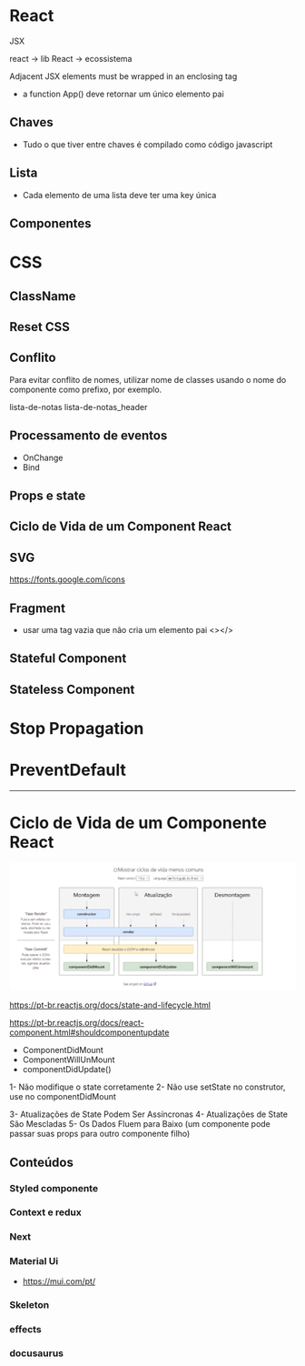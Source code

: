 # React

JSX

react -> lib
React -> ecossistema

Adjacent JSX elements must be wrapped in an enclosing tag

- a function App() deve retornar um único elemento pai

## Chaves

- Tudo o que tiver entre chaves é compilado como código javascript

## Lista

- Cada elemento de uma lista deve ter uma key única

## Componentes

# CSS

## ClassName

## Reset CSS

## Conflito

Para evitar conflito de nomes, utilizar nome de classes usando o nome do componente como prefixo, por exemplo.

lista-de-notas
lista-de-notas_header

## Processamento de eventos

- OnChange
- Bind

## Props e state

## Ciclo de Vida de um Component React

## SVG

https://fonts.google.com/icons

## Fragment

- usar uma tag vazia que não cria um elemento pai <></>

## Stateful Component

## Stateless Component

# Stop Propagation

# PreventDefault

---

# Ciclo de Vida de um Componente React

![](assets/20220210_230838_image.png)

https://pt-br.reactjs.org/docs/state-and-lifecycle.html

https://pt-br.reactjs.org/docs/react-component.html#shouldcomponentupdate

- ComponentDidMount
- ComponentWillUnMount
- componentDidUpdate()

1- Não modifique o state corretamente
2- Não use setState no construtor, use no componentDidMount

3- Atualizações de State Podem Ser Assíncronas
4- Atualizações de State São Mescladas
5- Os Dados Fluem para Baixo (um componente pode passar suas props para outro componente filho)

## Conteúdos

### Styled componente

### Context e redux

### Next

### Material Ui

- https://mui.com/pt/

### Skeleton

### effects

### docusaurus
